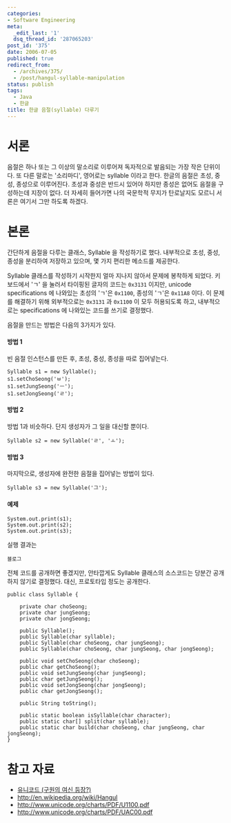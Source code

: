 ```yaml
---
categories:
- Software Engineering
meta:
  _edit_last: '1'
  dsq_thread_id: '287065203'
post_id: '375'
date: 2006-07-05
published: true
redirect_from:
  - /archives/375/
  - /post/hangul-syllable-manipulation
status: publish
tags:
  - Java
  - 한글
title: 한글 음절(syllable) 다루기
---
```

# 서론

음절은 하나 또는 그 이상의 말소리로 이루어져 독자적으로 발음되는 가장 작은 단위이다. 또 다른 말로는 '소리마디', 영어로는 syllable 이라고 한다. 한글의 음절은 초성, 중성, 종성으로 이루어진다. 초성과 중성은 반드시 있어야 하지만 종성은 없어도 음절을 구성하는데 지장이 없다. 더 자세히 들어가면 나의 국문학적 무지가 탄로날지도 모르니 서론은 여기서 그만 하도록 하겠다.

# 본론

간단하게 음절을 다루는 클래스, Syllable 을 작성하기로 했다. 내부적으로 초성, 중성, 종성을 분리하여 저장하고 있으며, 몇 가지 편리한 메소드를 제공한다.

Syllable 클래스를 작성하기 시작한지 얼마 지나지 않아서 문제에 봉착하게 되었다. 키보드에서 'ㄱ' 을 눌러서 타이핑된 글자의 코드는 `0x3131` 이지만, unicode specifications 에 나와있는 초성의 'ㄱ'은 `0x1100`, 종성의 'ㄱ'은 `0x11A8` 이다. 이 문제를 해결하기 위해 외부적으로는 `0x3131` 과 `0x1100` 이 모두 허용되도록 하고, 내부적으로는 specifications 에 나와있는 코드를 쓰기로 결정했다.

음절을 만드는 방법은 다음의 3가지가 있다.

#### 방법 1

빈 음절 인스턴스를 만든 후, 초성, 중성, 종성을 따로 집어넣는다.

	Syllable s1 = new Syllable();
	s1.setChoSeong('ㅂ');
	s1.setJungSeong('ㅡ');
	s1.setJongSeong('ㄹ');

#### 방법 2

방법 1과 비슷하다. 단지 생성자가 그 일을 대신할 뿐이다.

	Syllable s2 = new Syllable('ㄹ', 'ㅗ');

#### 방법 3

마지막으로, 생성자에 완전한 음절을 집어넣는 방법이 있다.

	Syllable s3 = new Syllable('그');

#### 예제

	System.out.print(s1);
	System.out.print(s2);
	System.out.print(s3);

실행 결과는

	블로그

전체 코드를 공개하면 좋겠지만, 안타깝게도 Syllable 클래스의 소스코드는 당분간 공개하지 않기로 결정했다. 대신, 프로토타입 정도는 공개한다.

	public class Syllable {

		private char choSeong;
		private char jungSeong;
		private char jongSeong;

		public Syllable();
		public Syllable(char syllable);
		public Syllable(char choSeong, char jungSeong);
		public Syllable(char choSeong, char jungSeong, char jongSeong);

		public void setChoSeong(char choSeong);
		public char getChoSeong();
		public void setJungSeong(char jungSeong);
		public char getJungSeong();
		public void setJongSeong(char jongSeong);
		public char getJongSeong();

		public String toString();

		public static boolean isSyllable(char character);
		public static char[] split(char syllable);
		public static char build(char choSeong, char jungSeong, char jongSeong);
	}

# 참고 자료

* [유니코드 (구원의 여신 등장?)](http://web.edunet4u.net/~han0416/%ED%95%98%EB%93%9C%EC%9B%A8%EC%96%B4%20%EA%B0%95%EC%A2%8C/chapter2/uni_code2_iso.htm)
* <http://en.wikipedia.org/wiki/Hangul>
* <http://www.unicode.org/charts/PDF/U1100.pdf>
* <http://www.unicode.org/charts/PDF/UAC00.pdf>

